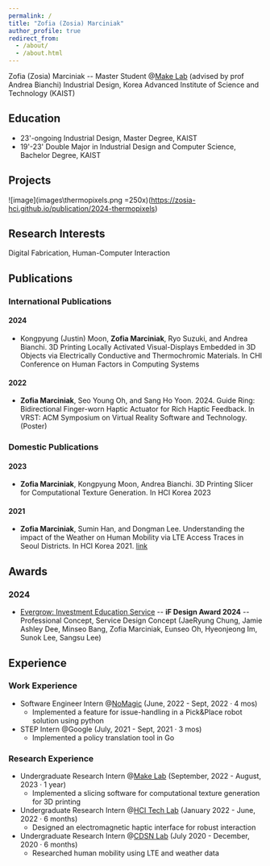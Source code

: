 ```yaml
---
permalink: /
title: "Zofia (Zosia) Marciniak"
author_profile: true
redirect_from: 
  - /about/
  - /about.html
---
```


Zofia (Zosia) Marciniak -- Master Student @[Make Lab](https://make.kaist.ac.kr/) (advised by prof Andrea Bianchi)
Industrial Design, Korea Advanced Institute of Science and Technology (KAIST)


## Education

*   23'-ongoing Industrial Design, Master Degree, KAIST
*   19'-23' Double Major in Industrial Design and Computer Science, Bachelor Degree, KAIST

## Projects
![image](images\thermopixels.png =250x)(https://zosia-hci.github.io/publication/2024-thermopixels)


## Research Interests

Digital Fabrication, Human-Computer Interaction

## Publications

### International Publications

#### 2024
- Kongpyung (Justin) Moon, **Zofia Marciniak**, Ryo Suzuki, and Andrea Bianchi. 3D Printing Locally Activated Visual-Displays Embedded in 3D Objects via Electrically Conductive and Thermochromic Materials. In CHI Conference on Human Factors in Computing Systems 

#### 2022
- **Zofia Marciniak**, Seo Young Oh, and Sang Ho Yoon. 2024. Guide Ring: Bidirectional Finger-worn Haptic Actuator for Rich Haptic Feedback. In VRST: ACM Symposium on Virtual Reality Software and Technology. (Poster)


### Domestic Publications

#### 2023
- **Zofia Marciniak**, Kongpyung Moon, Andrea Bianchi. 3D Printing Slicer for Computational Texture Generation. In HCI Korea 2023

#### 2021
- **Zofia Marciniak**, Sumin Han, and Dongman Lee. Understanding the impact of the Weather on Human Mobility via LTE Access Traces in Seoul Districts. In HCI Korea 2021. [link](https://www.dbpia.co.kr/journal/articleDetail?nodeId=NODE10530300)

## Awards

### 2024

- [Evergrow: Investment Education Service](https://ifdesign.com/en/winner-ranking/project/evergrow-investment-education-service/618273) -- **iF Design Award 2024** -- Professional Concept, Service Design Concept (JaeRyung Chung, Jamie Ashley Dee, Minseo Bang, Zofia Marciniak, Eunseo Oh, Hyeonjeong Im, Sunok Lee, Sangsu Lee)

## Experience

### Work Experience
- Software Engineer Intern @[NoMagic](https://nomagic.ai/) (June, 2022 - Sept, 2022 · 4 mos) 
    - Implemented a feature for issue-handling in a Pick&Place robot solution using python
- STEP Intern @Google (July, 2021 - Sept, 2021 · 3 mos)
    - Implemented a policy translation tool in Go

### Research Experience
- Undergraduate Research Intern @[Make Lab](https://make.kaist.ac.kr/) (September, 2022 - August, 2023 · 1 year)
  - Implemented a slicing software for computational texture generation for 3D printing
- Undergraduate Research Intern @[HCI Tech Lab](https://hcitech.org/) (January 2022 - June, 2022 · 6 months)
  - Designed an electromagnetic haptic interface for robust interaction
- Undergraduate Research Intern @[CDSN Lab](http://cds.kaist.ac.kr/) (July 2020 - December, 2020 · 6 months)
  - Researched human mobility using LTE and weather data